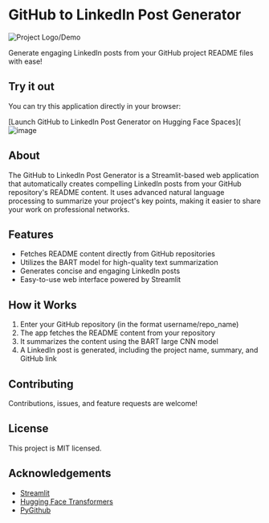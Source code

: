 # GitHub to LinkedIn Post Generator

![Project Logo/Demo](insert_image_url_here)

Generate engaging LinkedIn posts from your GitHub project README files with ease!

## Try it out

You can try this application directly in your browser:

[Launch GitHub to LinkedIn Post Generator on Hugging Face Spaces](![image](https://github.com/user-attachments/assets/b592f511-77d1-41e5-940f-cb6adcaadbc9)

## About

The GitHub to LinkedIn Post Generator is a Streamlit-based web application that automatically creates compelling LinkedIn posts from your GitHub repository's README content. It uses advanced natural language processing to summarize your project's key points, making it easier to share your work on professional networks.

## Features

- Fetches README content directly from GitHub repositories
- Utilizes the BART model for high-quality text summarization
- Generates concise and engaging LinkedIn posts
- Easy-to-use web interface powered by Streamlit

## How it Works

1. Enter your GitHub repository (in the format username/repo_name)
2. The app fetches the README content from your repository
3. It summarizes the content using the BART large CNN model
4. A LinkedIn post is generated, including the project name, summary, and GitHub link

## Contributing

Contributions, issues, and feature requests are welcome!

## License

This project is MIT licensed.

## Acknowledgements

- [Streamlit](https://streamlit.io/)
- [Hugging Face Transformers](https://huggingface.co/transformers/)
- [PyGithub](https://github.com/PyGithub/PyGithub)
